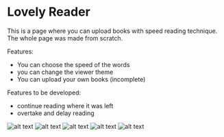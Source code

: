 # Lovely Reader
This is a page where you can upload books with speed reading technique. The whole page was made from scratch.

Features:
  * You can choose the speed of the words
  * you can change the viewer theme
  * You can upload your own books (incomplete)
  
 Features to be developed:
  * continue reading where it was left
  * overtake and delay reading





![alt text](https://gearlo.000webhostapp.com/LovelyReader/screenshots/LR_05.png "")
![alt text](https://gearlo.000webhostapp.com/LovelyReader/screenshots/LR_06.png "")
![alt text](https://gearlo.000webhostapp.com/LovelyReader/screenshots/LR_01.png "")
![alt text](https://gearlo.000webhostapp.com/LovelyReader/screenshots/LR_02.png "")
![alt text](https://gearlo.000webhostapp.com/LovelyReader/screenshots/LR_03.png "")
